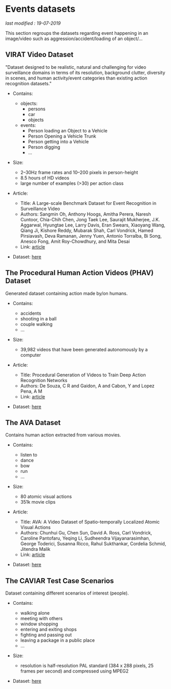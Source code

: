 # Events datasets

_last modified : 19-07-2019_

This section regroups the datasets regarding event happening in an image/video such as aggression/accident/loading of an object/...

## VIRAT Video Dataset

"Dataset designed to be realistic, natural and challenging for video surveillance domains in terms of its resolution, background clutter, diversity in scenes, and human activity/event categories than existing action recognition datasets."

- Contains:
    - objects: 
        - persons
        - car
        - objects
    - events:
        - Person loading an Object to a Vehicle
        - Person Opening a Vehicle Trunk
        - Person getting into a Vehicle
        - Person digging
        - ...

- Size:
    - 2–30Hz frame rates and 10–200 pixels in person-height
    - 8.5 hours of HD videos
    - large number of examples (>30) per action class

- Article:
    - Title: A Large-scale Benchmark Dataset for Event Recognition in Surveillance Video
    - Authors:  Sangmin Oh, Anthony Hoogs, Amitha Perera, Naresh Cuntoor, Chia-Chih Chen, Jong Taek Lee, Saurajit Mukherjee, J.K. Aggarwal, Hyungtae Lee, Larry Davis, Eran Swears, Xiaoyang Wang, Qiang Ji, Kishore Reddy, Mubarak Shah, Carl Vondrick, Hamed Pirsiavash, Deva Ramanan, Jenny Yuen, Antonio Torralba, Bi Song, Anesco Fong, Amit Roy-Chowdhury, and Mita Desai
    - Link: [article](http://www.cs.columbia.edu/~vondrick/vatic/virat.pdf)

- Dataset: [here](http://www.viratdata.org/)

## The Procedural Human Action Videos (PHAV) Dataset

Generated dataset containing action made by/on humans.

- Contains:
    - accidents
    - shooting in a ball
    - couple walking
    - ...

- Size:
    - 39,982 videos that have been generated autonomously by a computer

- Article:
    - Title: Procedural Generation of Videos to Train Deep Action Recognition Networks
    - Authors: De Souza, C R and Gaidon, A and Cabon, Y and Lopez Pena, A M
    - Link: [article](https://arxiv.org/abs/1612.00881)

- Dataset: [here](http://academictorrents.com/collection/phav)

## The AVA Dataset

Contains human action extracted from various movies.

- Contains:
    - listen to
    - dance
    - bow
    - run
    - ...

- Size:
    - 80 atomic visual actions
    - 351k movie clips

- Article:
    - Title: AVA: A Video Dataset of Spatio-temporally Localized Atomic Visual Actions
    - Authors: Chunhui Gu, Chen Sun, David A. Ross, Carl Vondrick, Caroline Pantofaru, Yeqing Li, Sudheendra Vijayanarasimhan, George Toderici, Susanna Ricco, Rahul Sukthankar, Cordelia Schmid, Jitendra Malik
    - Link: [article](https://arxiv.org/abs/1705.08421)

- Dataset: [here](https://research.google.com/ava/index.html)

## The CAVIAR Test Case Scenarios

Dataset containing different scenarios of interest (people).

- Contains:
    - walking alone
    - meeting with others
    - window shopping
    - entering and exiting shops
    - fighting and passing out
    - leaving a package in a public place
    - ...

- Size:
    - resolution is half-resolution PAL standard (384 x 288 pixels, 25 frames per second) and compressed using MPEG2

- Dataset: [here](http://groups.inf.ed.ac.uk/vision/CAVIAR/CAVIARDATA1/)
